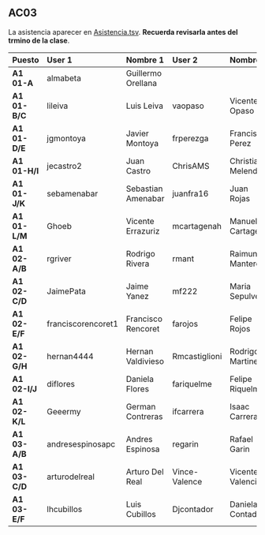 ## AC03

La asistencia aparecer en [Asistencia.tsv](Asistencia.tsv). **Recuerda revisarla antes del trmino de la clase**.

| Puesto | User 1 | Nombre 1 | User 2 | Nombre 2 |
|:-------|:-------|:---------|:-------|:---------|
| **A1 01-A** | almabeta | Guillermo Orellana |  |   |
| **A1 01-B/C** | lileiva | Luis Leiva | vaopaso | Vicente Opaso |
| **A1 01-D/E** | jgmontoya | Javier Montoya | frperezga | Francisco Perez |
| **A1 01-H/I** | jecastro2 | Juan Castro | ChrisAMS | Christian Melendez |
| **A1 01-J/K** | sebamenabar | Sebastian Amenabar | juanfra16 | Juan Rojas |
| **A1 01-L/M** | Ghoeb | Vicente Errazuriz | mcartagenah | Manuel Cartagena |
| **A1 02-A/B** | rgriver | Rodrigo Rivera | rmant | Raimundo Manterola |
| **A1 02-C/D** | JaimePata | Jaime Yanez | mf222 | Maria Sepulveda |
| **A1 02-E/F** | franciscorencoret1 | Francisco Rencoret | farojos | Felipe Rojos |
| **A1 02-G/H** | hernan4444 | Hernan Valdivieso | Rmcastiglioni | Rodrigo Martinez |
| **A1 02-I/J** | diflores | Daniela Flores | fariquelme | Felipe Riquelme |
| **A1 02-K/L** | Geeermy | German Contreras | ifcarrera | Isaac Carrera |
| **A1 03-A/B** | andresespinosapc | Andres Espinosa | regarin | Rafael Garin |
| **A1 03-C/D** | arturodelreal | Arturo Del Real | Vince-Valence | Vicente Valencia |
| **A1 03-E/F** | lhcubillos | Luis Cubillos | Djcontador | Daniela Contador |